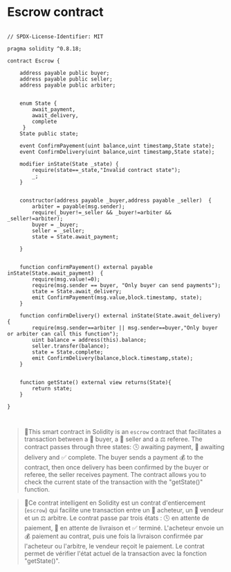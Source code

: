 
# **Escrow contract**

```solidity

// SPDX-License-Identifier: MIT

pragma solidity ^0.8.18;

contract Escrow {

    address payable public buyer;
    address payable public seller;
    address payable public arbiter;


    enum State {
        await_payment,
        await_delivery,
        complete
     }
    State public state;

    event ConfirmPayement(uint balance,uint timestamp,State state);
    event ConfirmDelivery(uint balance,uint timestamp,State state);

    modifier inState(State _state) {
        require(state==_state,"Invalid contract state");
        _;
    }


    constructor(address payable _buyer,address payable _seller)  {        
        arbiter = payable(msg.sender);
        require(_buyer!=_seller && _buyer!=arbiter && _seller!=arbiter);
        buyer = _buyer;
        seller = _seller;
        state = State.await_payment;

    }


    function confirmPayement() external payable inState(State.await_payment)  {
        require(msg.value!=0);
        require(msg.sender == buyer, "Only buyer can send payments");
        state = State.await_delivery;
        emit ConfirmPayement(msg.value,block.timestamp, state);
    }

    function confirmDelivery() external inState(State.await_delivery) {
        require(msg.sender==arbiter || msg.sender==buyer,"Only buyer or arbiter can call this function");
        uint balance = address(this).balance;
        seller.transfer(balance);
        state = State.complete;
        emit ConfirmDelivery(balance,block.timestamp,state);
    }

    
    function getState() external view returns(State){
        return state;
    }

}

    

```
>📝This smart contract in Solidity is an `escrow` contract that facilitates a transaction between a 👤 buyer, a 👤 seller and a ⚖️ referee. The contract passes through three states: 🕓 awaiting payment, 🚚 awaiting delivery and ✅ complete. The buyer sends a payment 💰 to the contract, then once delivery has been confirmed by the buyer or referee, the seller receives payment. The contract allows you to check the current state of the transaction with the "getState()" function.

>📝Ce contrat intelligent en Solidity est un contrat d'entiercement (`escrow`) qui facilite une transaction entre un 👤 acheteur, un 👤 vendeur et un ⚖️ arbitre. Le contrat passe par trois états : 🕓 en attente de paiement, 🚚 en attente de livraison et ✅ terminé. L'acheteur envoie un 💰 paiement au contrat, puis une fois la livraison confirmée par l'acheteur ou l'arbitre, le vendeur reçoit le paiement. Le contrat permet de vérifier l'état actuel de la transaction avec la fonction "getState()".

